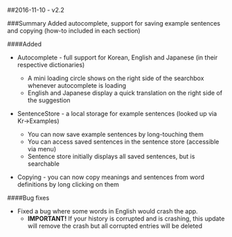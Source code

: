 ##2016-11-10 - v2.2

###Summary
Added autocomplete, support for saving example sentences and copying (how-to included in each section)

####Added
 - Autocomplete - full support for Korean, English and Japanese (in their respective dictionaries)
    - A mini loading circle shows on the right side of the searchbox whenever autocomplete is loading
    - English and Japanese display a quick translation on the right side of the suggestion

 - SentenceStore - a local storage for example sentences (looked up via Kr->Examples)
    - You can now save example sentences by long-touching them
    - You can access saved sentences in the sentence store (accessible via menu)
    - Sentence store initially displays all saved sentences, but is searchable

 - Copying - you can now copy meanings and sentences from word definitions by long clicking on them

####Bug fixes
 - Fixed a bug where some words in English would crash the app.
    - **IMPORTANT!** If your history is corrupted and is crashing, this update will remove the crash but all corrupted entries will be deleted